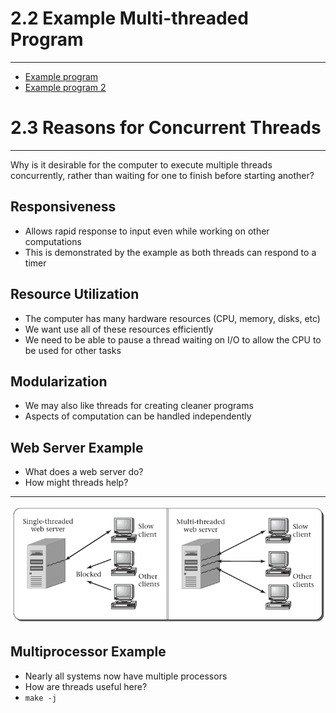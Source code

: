 2.2 Example Multi-threaded Program
==================================

---

- [Example program](../examples/2-simple-thread/threads.c)
- [Example program 2](../examples/2-simple-thread/thread-args.c)

2.3 Reasons for Concurrent Threads
==================================

---

Why is it desirable for the computer to execute multiple threads concurrently, rather than waiting for one to finish before starting another?

Responsiveness
--------------

- Allows rapid response to input even while working on other computations
- This is demonstrated by the example as both threads can respond to a timer

Resource Utilization
--------------------

- The computer has many hardware resources (CPU, memory, disks, etc)
- We want use all of these resources efficiently
- We need to be able to pause a thread waiting on I/O to allow the CPU to be used for other tasks

Modularization
-------------

- We may also like threads for creating cleaner programs
- Aspects of computation can be handled independently

Web Server Example
------------------

- What does a web server do?
- How might threads help?

---

![Web servers](media/2-5.png)

Multiprocessor Example
----------------------

- Nearly all systems now have multiple processors
- How are threads useful here?
- `make -j`
